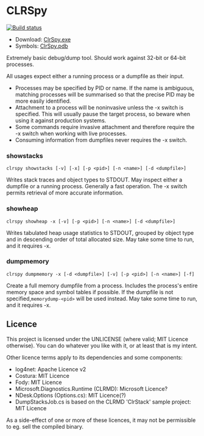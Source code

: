 # CLRSpy 

[![Build status](https://ci.appveyor.com/api/projects/status/tjh1lycjs4s830wd/branch/master?svg=true)](https://ci.appveyor.com/project/alex-davidson/clrspy/branch/master)
* Download: [ClrSpy.exe](https://ci.appveyor.com/api/projects/alex-davidson/clrspy/artifacts/ClrSpy/bin/Release/ClrSpy.exe?branch=master)
* Symbols: [ClrSpy.pdb](https://ci.appveyor.com/api/projects/alex-davidson/clrspy/artifacts/ClrSpy/bin/Release/ClrSpy.pdb?branch=master)

Extremely basic debug/dump tool. Should work against 32-bit or 64-bit processes.

All usages expect either a running process or a dumpfile as their input.
* Processes may be specified by PID or name. If the name is ambiguous, matching processes will be summarised so that the precise PID may be more easily identified.
* Attachment to a process will be noninvasive unless the -x switch is specified. This will usually pause the target process, so beware when using it against production systems.
* Some commands require invasive attachment and therefore require the -x switch when working with live processes.
* Consuming information from dumpfiles never requires the -x switch.

### showstacks

    clrspy showstacks [-v] [-x] [-p <pid>] [-n <name>] [-d <dumpfile>]

Writes stack traces and object types to STDOUT. May inspect either a dumpfile or a running process.
Generally a fast operation. The -x switch permits retrieval of more accurate information.

### showheap

    clrspy showheap -x [-v] [-p <pid>] [-n <name>] [-d <dumpfile>]
    
Writes tabulated heap usage statistics to STDOUT, grouped by object type and in descending order of total allocated size.
May take some time to run, and it requires -x.

### dumpmemory

    clrspy dumpmemory -x [-d <dumpfile>] [-v] [-p <pid>] [-n <name>] [-f]

Create a full memory dumpfile from a process. Includes the process's entire memory space and symbol tables if possible.
If the dumpfile is not specified,`memorydump-<pid>` will be used instead.
May take some time to run, and it requires -x.

## Licence

This project is licensed under the UNLICENSE (where valid; MIT Licence otherwise). You can do whatever you like with it, or at least that is my intent.

Other licence terms apply to its dependencies and some components:
* log4net: Apache Licence v2
* Costura: MIT Licence
* Fody: MIT Licence
* Microsoft.Diagnostics.Runtime (CLRMD): Microsoft Licence?
* NDesk.Options (Options.cs): MIT Licence(?)
* DumpStacksJob.cs is based on the CLRMD 'ClrStack' sample project: MIT Licence

As a side-effect of one or more of these licences, it may not be permissible to eg. sell the compiled binary.
